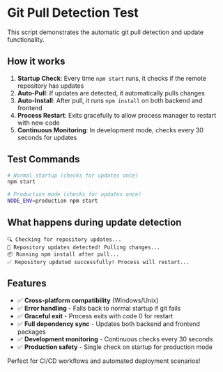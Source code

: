 # Git Pull Detection Test

This script demonstrates the automatic git pull detection and update functionality.

## How it works

1. **Startup Check**: Every time `npm start` runs, it checks if the remote repository has updates
2. **Auto-Pull**: If updates are detected, it automatically pulls changes
3. **Auto-Install**: After pull, it runs `npm install` on both backend and frontend
4. **Process Restart**: Exits gracefully to allow process manager to restart with new code
5. **Continuous Monitoring**: In development mode, checks every 30 seconds for updates

## Test Commands

```bash
# Normal startup (checks for updates once)
npm start

# Production mode (checks for updates once)
NODE_ENV=production npm start
```

## What happens during update detection

```
🔍 Checking for repository updates...
🔄 Repository updates detected! Pulling changes...
📦 Running npm install after pull...
✅ Repository updated successfully! Process will restart...
```

## Features

- ✅ **Cross-platform compatibility** (Windows/Unix)
- ✅ **Error handling** - Falls back to normal startup if git fails
- ✅ **Graceful exit** - Process exits with code 0 for restart
- ✅ **Full dependency sync** - Updates both backend and frontend packages
- ✅ **Development monitoring** - Continuous checks every 30 seconds
- ✅ **Production safety** - Single check on startup for production mode

Perfect for CI/CD workflows and automated deployment scenarios!
